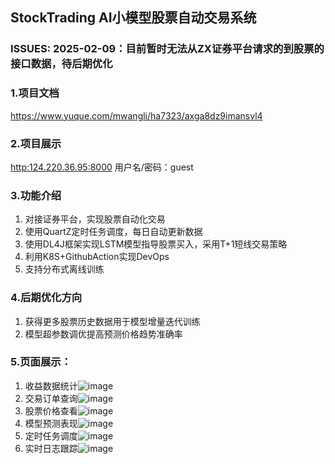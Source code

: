 ## StockTrading AI小模型股票自动交易系统

### ISSUES: 2025-02-09：目前暂时无法从ZX证券平台请求的到股票的接口数据，待后期优化

### 1.项目文档 
https://www.yuque.com/mwangli/ha7323/axga8dz9imansvl4

### 2.项目展示
[http:124.220.36.95:8000](http:124.220.36.95:8000) 用户名/密码：guest

### 3.功能介绍
1. 对接证券平台，实现股票自动化交易
2. 使用QuartZ定时任务调度，每日自动更新数据
3. 使用DL4J框架实现LSTM模型指导股票买入，采用T+1短线交易策略
4. 利用K8S+GithubAction实现DevOps
5. 支持分布式离线训练

### 4.后期优化方向
1. 获得更多股票历史数据用于模型增量迭代训练
2. 模型超参数调优提高预测价格趋势准确率

### 5.页面展示：
1. 收益数据统计![image](https://github.com/mwangli/stock-trading/assets/48406369/4b22cc32-c6b9-4a9d-a9df-c29f65a4a5bb)
2. 交易订单查询![image](https://github.com/mwangli/stock-trading/assets/48406369/bd16016b-4085-413d-a609-1643922616c9)
3. 股票价格查看![image](https://github.com/mwangli/stock-trading/assets/48406369/e080bff3-cc17-4fa3-b642-9a9ea8d3b241)
4. 模型预测表现![image](https://github.com/mwangli/stock-trading/assets/48406369/8d6272ac-773f-4a7d-9993-faf0694f9707)
5. 定时任务调度![image](https://github.com/mwangli/stock-trading/assets/48406369/bb10ea48-2f1a-401d-bca4-823d51e8f5bc)
6. 实时日志跟踪![image](https://github.com/mwangli/stock-trading/assets/48406369/4aaf1d15-6049-4913-b972-c7b6146dbf66)

